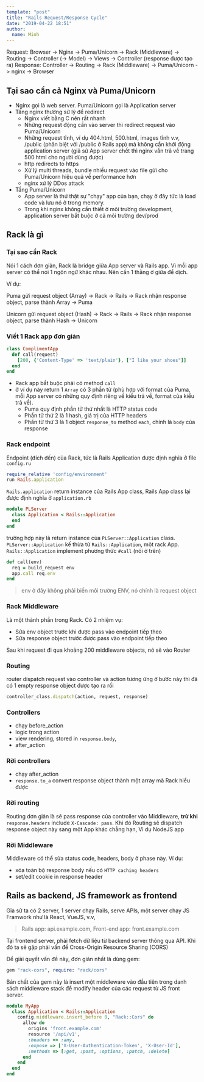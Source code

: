 ```yaml
---
template: "post"
title: "Rails Request/Response Cycle"
date: "2019-04-22 18:51"
author:
  name: Minh
---
```


Request: Browser -> Nginx -> Puma/Unicorn -> Rack (Middleware) -> Routing -> Controller (-> Model) -> Views -> Controller (response được tạo ra)
Response: Controller -> Routing -> Rack (Middleware) -> Puma/Unicorn -> nginx -> Browser

## Tại sao cần cả Nginx và Puma/Unicorn

* Nginx gọi là web server. Puma/Unicorn gọi là Application server
* Tầng nginx thường sử lý để redirect
  * Nginx viết bằng C nên rất nhanh
  * Những request động cần vào server thì redirect request vào Puma/Unicorn
  * Những request tĩnh, ví dụ 404.html, 500.html, images tĩnh v.v, /public (phân biệt với /public ở Rails app) mà không cần khởi động application server (giả sử App server chết thì nginx vẫn trả về trang 500.html cho người dùng được)
  * http redirects to https
  * Xử lý multi threads, bundle nhiều request vào file gửi cho Puma/Unicorn hiệu quả về performance hơn
  * nginx xử lý DDos attack
* Tầng Puma/Unicorn
  * App server là thứ thật sự "chạy" app của bạn, chạy ở đây tức là load code và lưu nó ở trong memory.
  * Trong khi nginx không cần thiết ở môi trường development, application server bắt buộc ở cả môi trường dev/prod

## Rack là gì

### Tại sao cần Rack

Nói 1 cách đơn giản, Rack là bridge giữa App server và Rails app. Vì mỗi app server có thể nói 1 ngôn ngữ khác nhau. Nên cần 1 thằng ở giữa để dịch.

Ví dụ:

Puma gửi request object (Array) -> Rack -> Rails -> Rack nhận response object, parse thành Array -> Puma

Unicorn gửi request object (Hash) -> Rack -> Rails -> Rack nhận response object, parse thành Hash -> Unicorn

### Viết 1 Rack app đơn giản

```rb
class ComplimentApp
  def call(request)
    [200, {'Content-Type' => 'text/plain'}, ["I like your shoes"]]
  end
end
```

* Rack app bắt buộc phải có method `call`
* ở ví dụ này return 1 `Array` có 3 phần từ (phù hợp với format của Puma, mỗi App server có những quy định riêng về kiểu trả về, format của kiểu trả về).
  * Puma quy định phần tử thứ nhất là HTTP status code
  * Phần tử thứ 2 là 1 hash, giá trị của HTTP headers
  * Phần tử thứ 3 là 1 object `response_to` method `each`, chính là `body` của response

### Rack endpoint

Endpoint (đích đến) của Rack, tức là Rails Application được định nghĩa ở file `config.ru`

```rb
require_relative 'config/environment'
run Rails.application
```

`Rails.application` return instance của Rails App class, Rails App class lại được định nghĩa ở `application.rb`

```rb
module PLServer
  class Application < Rails::Application
  end
end
```

trường hợp này là return instance của `PLServer::Application` class. `PLServer::Application` kế thừa từ `Rails::Application`, một rack App. `Rails::Application` implement phương thức `#call` (nói ở trên)

```rb
def call(env)
  req = build_request env
  app.call req.env
end
```

> env ở đây không phải biến môi trường ENV, nó chính là request object

### Rack Middleware

Là một thành phần trong Rack. Có 2 nhiệm vụ:

* Sửa env object trước khi được pass vào endpoint tiếp theo
* Sửa response object trước được pass vào endpoint tiếp theo

Sau khi request đi qua khoảng 200 middleware objects, nó sẽ vào Router

### Routing

router dispatch request vào controller và action tương ứng
ở bước này thì đã có 1 empty response object được tạo ra rồi

```rb
controller_class.dispatch(action, request, response)
```

### Controllers

* chạy before_action
* logic trong action
* view rendering, stored in `response.body`,
* after_action

### Rời controllers

* chạy after_action
* `response.to_a` convert response object thành một array mà Rack hiểu được

### Rời routing

Routing dơn giản là sẽ pass response của controller vào Middleware, **trừ khi** `response.headers` include `X-Cascade: pass`. Khi đó Routing sẽ dispatch response object này sang một App khác chẳng hạn,
Vì dụ NodeJS app

### Rời Middleware

Middleware có thể sửa status code, headers, body ở phase này. Ví dụ:

* xóa toàn bộ response body nếu có `HTTP caching headers`
* set/edit cookie in response header

## Rails as backend, JS framework as frontend

Gỉa sử ta có 2 server, 1 server chạy Rails, serve APIs, một server chạy JS Framwork như là React, VueJS, v.v,

> Rails app: api.example.com, Front-end app: front.example.com

Tại frontend server, phải fetch dữ liệu từ backend server thông qua API. Khi đó ta sẽ gặp phải vấn đề  Cross-Origin Resource Sharing (CORS)

Để giải quyết vấn đề này, đơn giản nhất là dùng gem:

```rb
gem "rack-cors", require: "rack/cors"
```

Bản chất của gem này là insert một middleware vào đầu tiên trong danh sách middleware stack để modify header của các request từ JS front server.

```rb
module MyApp
  class Application < Rails::Application
    config.middleware.insert_before 0, "Rack::Cors" do
      allow do
        origins 'front.example.com'
        resource '/api/v1',
        :headers => :any,
        :expose => ['X-User-Authentication-Token', 'X-User-Id'],
        :methods => [:get, :post, :options, :patch, :delete]
      end
    end
  end
end
```
